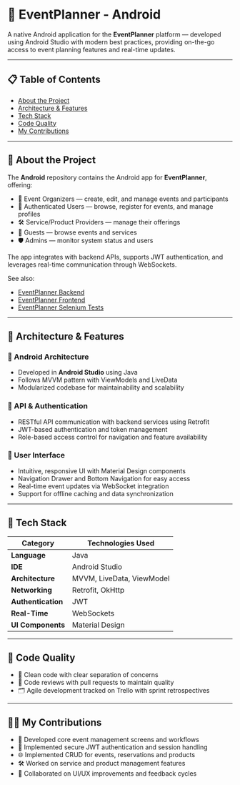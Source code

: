 # 📱 EventPlanner - Android

A native Android application for the **EventPlanner** platform — developed using Android Studio with modern best practices, providing on-the-go access to event planning features and real-time updates.

---

## 📋 Table of Contents
- [About the Project](#about-the-project)
- [Architecture & Features](#architecture--features)
- [Tech Stack](#tech-stack)
- [Code Quality](#code-quality)
- [My Contributions](#my-contributions)

---

<a name="about-the-project"></a>
## 📖 About the Project

The **Android** repository contains the Android app for **EventPlanner**, offering:
- 🎤 Event Organizers — create, edit, and manage events and participants  
- 🎫 Authenticated Users — browse, register for events, and manage profiles  
- 🛠️ Service/Product Providers — manage their offerings  
- 👤 Guests — browse events and services  
- 🛡️ Admins — monitor system status and users  

The app integrates with backend APIs, supports JWT authentication, and leverages real-time communication through WebSockets.

See also: 

- [EventPlanner Backend](https://github.com/Nikola034/Event-Planner-Backend)  
- [EventPlanner Frontend](https://github.com/Nikola034/Event-Planner-Frontend) 
- [EventPlanner Selenium Tests](https://github.com/Nikola034/Event-Planner-Selenium-Tests)

---

<a name="architecture--features"></a>
## 🧱 Architecture & Features

### 📱 Android Architecture
- Developed in **Android Studio** using Java 
- Follows MVVM pattern with ViewModels and LiveData  
- Modularized codebase for maintainability and scalability  

### 🔗 API & Authentication
- RESTful API communication with backend services using Retrofit  
- JWT-based authentication and token management  
- Role-based access control for navigation and feature availability  

### 📲 User Interface
- Intuitive, responsive UI with Material Design components  
- Navigation Drawer and Bottom Navigation for easy access  
- Real-time event updates via WebSocket integration  
- Support for offline caching and data synchronization  

---

<a name="tech-stack"></a>
## 🧰 Tech Stack

| Category       | Technologies Used                   |
|----------------|-----------------------------------|
| **Language**   | Java                             |
| **IDE**        | Android Studio                   |
| **Architecture**| MVVM, LiveData, ViewModel        |
| **Networking** | Retrofit, OkHttp                  |
| **Authentication**| JWT                            |
| **Real-Time**  | WebSockets                       |
| **UI Components**| Material Design                  |

---

<a name="code-quality"></a>
## 🧪 Code Quality

- 📏 Clean code with clear separation of concerns  
- 🔄 Code reviews with pull requests to maintain quality  
- 🗂️ Agile development tracked on Trello with sprint retrospectives  

---

<a name="my-contributions"></a>
## 👨‍💻 My Contributions

- 📱 Developed core event management screens and workflows  
- 🔐 Implemented secure JWT authentication and session handling  
- 🌐 Implemented CRUD for events, reservations and products
- 🛠️ Worked on service and product management features  
- 🤝 Collaborated on UI/UX improvements and feedback cycles  
